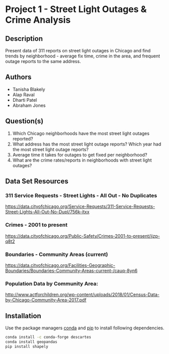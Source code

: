 # Project 1 - Street Light Outages & Crime Analysis

## Description
Present data of 311 reports on street light outages in Chicago and find trends by neighborhood - average fix time, crime in the area, and frequent outage reports to the same address.

## Authors
* Tanisha Blakely
* Alap Raval
* Dharti Patel
* Abraham Jones


## Question(s)
1. Which Chicago neighborhoods have the most street light outages reported? 
2. What address has the most street light outage reports? Which year had the most street light outage reports?
3. Average time it takes for outages to get fixed per neighborhood?
4. What are the crime rates/reports in neighborhoods with street light outages?

## Data Set Resources

### 311 Service Requests - Street Lights - All Out - No Duplicates 
https://data.cityofchicago.org/Service-Requests/311-Service-Requests-Street-Lights-All-Out-No-Dupl/756k-itxx

### Crimes - 2001 to present 
https://data.cityofchicago.org/Public-Safety/Crimes-2001-to-present/ijzp-q8t2

### Boundaries - Community Areas (current)
https://data.cityofchicago.org/Facilities-Geographic-Boundaries/Boundaries-Community-Areas-current-/cauq-8yn6

### Population Data by Community Area:
http://www.actforchildren.org/wp-content/uploads/2018/01/Census-Data-by-Chicago-Community-Area-2017.pdf

## Installation

Use the package managers [conda](https://docs.conda.io/en/latest/) and [pip](https://pip.pypa.io/en/stable/) to install following dependencies.

```bash
conda install -c conda-forge descartes
conda install geopandas
pip install shapely
```